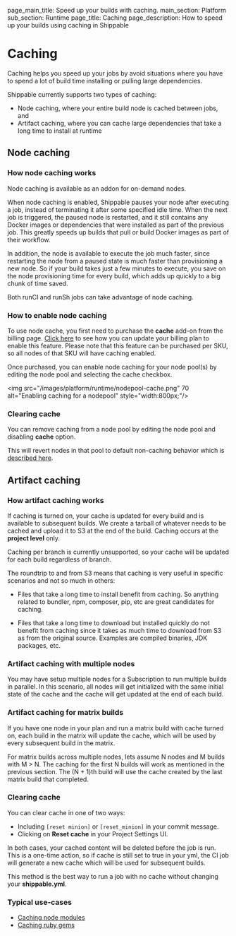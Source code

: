 page_main_title: Speed up your builds with caching.
main_section: Platform
sub_section: Runtime
page_title: Caching
page_description: How to speed up your builds using caching in Shippable

# Caching

Caching helps you speed up your jobs by avoid situations where you have to spend a lot of build time installing or pulling large dependencies.

Shippable currently supports two types of caching:

* Node caching, where your entire build node is cached between jobs, and
* Artifact caching, where you can cache large dependencies that take a long time to install at runtime

## Node caching

### How node caching works

Node caching is available as an addon for on-demand nodes.

When node caching is enabled, Shippable pauses your node after executing a job, instead of terminating it after some specified idle time. When the next job is triggered, the paused node is restarted, and it still contains any Docker images or dependencies that were installed as part of the previous job. This greatly speeds up builds that pull or build Docker images as part of their workflow.

In addition, the node is available to execute the job much faster, since restarting the node from a paused state is much faster than provisioning a new node. So if your build takes just a few minutes to execute, you save on the node provisioning time for every build, which adds up quickly to a big chunk of time saved.

Both runCI and runSh jobs can take advantage of node caching.

### How to enable node caching

To use node cache, you first need to purchase the **cache** add-on from the billing page. [Click here](/platform/management/subscription/billing/) to see how you can update your billing plan to enable this feature. Please note that this feature can be purchased per SKU, so all nodes of that SKU will have caching enabled.

Once purchased, you can enable node caching for your node pool(s) by editing the node pool and selecting the cache checkbox.

<img src="/images/platform/runtime/nodepool-cache.png"
   70  alt="Enabling caching for a nodepool" style="width:800px;"/>

### Clearing cache

You can remove caching from a node pool by editing the node pool and disabling **cache** option.

This will revert nodes in that pool to default non-caching behavior which is [described here](/platform/runtime/nodes/#maximum-time-allocated-to-an-on-demand-node).

## Artifact caching

### How artifact caching works

If caching is turned on, your cache is updated for every build and is available to subsequent builds. We create a tarball of whatever needs to be cached and upload it to S3 at the end of the build. Caching occurs at the **project level** only.

Caching per branch is currently unsupported, so your cache will be updated for each build regardless of branch.

The roundtrip to and from S3 means that caching is very useful in specific scenarios and not so much in others:

* Files that take a long time to install benefit from caching. So anything related to bundler, npm, composer, pip, etc are great candidates for caching.

* Files that take a long time to download but installed quickly do not benefit from caching since it takes as much time to download from S3 as from the original source. Examples are compiled binaries, JDK packages, etc.

### Artifact caching with multiple nodes

You may have setup multiple nodes for a Subscription to run multiple builds in parallel. In this scenario, all nodes will get initialized with the same initial state of the cache and the cache will get updated at the end of each build.

### Artifact caching for matrix builds

If you have one node in your plan and run a matrix build with cache turned on, each build in the matrix will update the cache, which will be used by every subsequent build in the matrix.

For matrix builds across multiple nodes, lets assume N nodes and M builds with M > N. The caching for the first N builds will work as mentioned in the previous section. The (N + 1)th build will use the cache created by the last matrix build that completed.

### Clearing cache

You can clear cache in one of two ways:

*  Including ``[reset minion]`` or ``[reset_minion]`` in your commit message.
*  Clicking on **Reset cache** in your Project Settings UI.

In both cases, your cached content will be deleted before the job is run. This is a one-time action, so if cache is still set to true in your yml, the CI job will generate a new cache which will be used for subsequent builds.

This method is the best way to run a job with no cache without changing your **shippable.yml**.

### Typical use-cases

* [Caching node modules](/ci/caching/#1-caching-node-modules)
* [Caching ruby gems](/ci/caching/#2-caching-ruby-gems)
